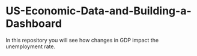 # US-Economic-Data-and-Building-a-Dashboard
In this repository you will see how changes in GDP impact the unemployment rate.
